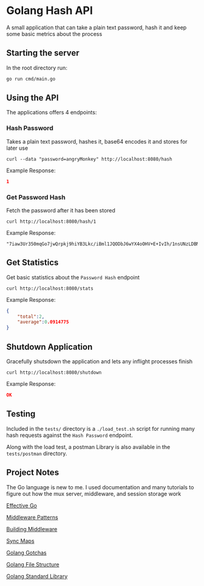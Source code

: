 
# Golang Hash API
A small application that can take a plain text password, hash it and keep some basic metrics about the process

## Starting the server
In the root directory run:
```sh 
go run cmd/main.go
```

## Using the API
The applications offers 4 endpoints:
### Hash Password
Takes a plain text password, hashes it, base64 encodes it and stores for later use
```
curl --data "password=angryMonkey" http://localhost:8080/hash
```
Example Response:
```json
1
```
### Get Password Hash
Fetch the password after it has been stored
```
curl http://localhost:8080/hash/1
```
Example Response:
```
"7iaw3Ur350mqGo7jwQrpkj9hiYB3Lkc/iBml1JQODbJ6wYX4oOHV+E+IvIh/1nsUNzLDBMxfqa2Ob1f1ACio/w=="
```
## Get Statistics
Get basic statistics about the `Password Hash` endpoint
```
curl http://localhost:8080/stats
```
Example Response:
```json
{
    "total":2,
    "average":0.0914775
}
```

## Shutdown Application
Gracefully shutsdown the application and lets any inflight processes finish
```
curl http://localhost:8080/shutdown
```
Example Response:
```json
OK
```
## Testing 
Included in the `tests/` directory is a `./load_test.sh` script for running many hash requests 
against the `Hash Password` endpoint. 

Along with the load test, a postman Library is also available in the `tests/postman` directory. 

## Project Notes
The Go language is new to me.  I used documentation and many tutorials to figure out how 
the mux server, middleware, and session storage work

[Effective Go](https://golang.org/doc/effective_go)

[Middleware Patterns](https://drstearns.github.io/tutorials/gomiddleware)

[Building Middleware](https://www.alexedwards.net/blog/making-and-using-middleware)

[Sync Maps](https://medium.com/@deckarep/the-new-kid-in-town-gos-sync-map-de24a6bf7c2c)

[Golang Gotchas](https://yourbasic.org/golang/#go-gotchas)

[Golang File Structure](https://github.com/golang-standards/project-layout)

[Golang Standard Library](https://pkg.go.dev/std#stdlib)